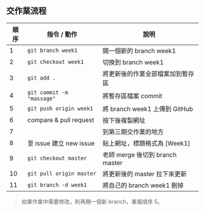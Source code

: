 ## 交作業流程
順序| 指令 / 動作             | 說明     
---|------------------|-----------------------|
1 | ```git branch week1```  | 開一個新的 branch week1 |
2 | ```git checkout week1```| 切換到 branch week1    |
3 | ```git add .```         | 將更新後的作業全部檔案加到暫存區|
4 | ```git commit -m "massage"```| 將暫存區檔案 commit   |
5 | ```git push origin week1``` | 將 branch week1 上傳到 GitHub|
6 | compare & pull request| 按下後複製網址    |
7 |               | 到第三期交作業的地方       |
8 | 至 issue 建立 new issue | 貼上網址，標題格式為 [Week1] |
9 | ```git checkout master``` | 老師 merge 後切到 branch master |
10 | ```git pull origin master``` | 將更新後的 master 拉下來更新 |
11 | ```git branch -d week1``` | 將自己的 branch week1 刪掉 |



>如果作業中需要修改，則再開一個新 branch，重複順序 5。


 








